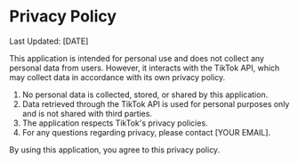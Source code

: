 # Privacy Policy

Last Updated: [DATE]

This application is intended for personal use and does not collect any personal data from users. However, it interacts with the TikTok API, which may collect data in accordance with its own privacy policy.

1.  No personal data is collected, stored, or shared by this application.
2.  Data retrieved through the TikTok API is used for personal purposes only and is not shared with third parties.
3.  The application respects TikTok's privacy policies.
4.  For any questions regarding privacy, please contact \[YOUR EMAIL].

By using this application, you agree to this privacy policy.
